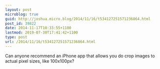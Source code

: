 ```yaml
---
layout: post
microblog: true
guid: http://joshua.micro.blog/2014/11/16/t534127251571236864.html
post_id: 39822
date: 2014-11-17T10:33:55+1100
lastmod: 2019-07-30T17:41:42+1100
type: post
url: /2014/11/16/t534127251571236864.html
---
```

Can anyone recommend an iPhone app that allows you do crop images to actual pixel sizes, like 100x100px?

